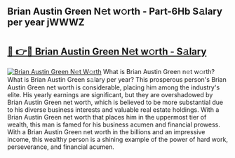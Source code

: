 ## Brian Austin Green N𝚎t w𝚘rth - Part-6Hb S𝚊lary per year jWWWZ

# <h2><a href="http://gc0bwz.nevu.top/?p=Brian+Austin+Green">🔗 👉🔴 Brian Austin Green N𝚎t w𝚘rth - S𝚊lary</a></h2>

[![Brian Austin Green N𝚎t W𝚘rth](https://i.imgur.com/Oavwk0R.jpeg)](http://gc0bwz.nevu.top/?p=Brian+Austin+Green)
What is Brian Austin Green n𝚎t w𝚘rth? What is Brian Austin Green s𝚊lary per year?
This prosperous person's Brian Austin Green net worth is considerable, placing him among the industry's elite. His yearly earnings are significant, but they are overshadowed by Brian Austin Green net worth, which is believed to be more substantial due to his diverse business interests and valuable real estate holdings. With a Brian Austin Green net worth that places him in the uppermost tier of wealth, this man is famed for his business acumen and financial prowess. With a Brian Austin Green net worth in the billions and an impressive income, this wealthy person is a shining example of the power of hard work, perseverance, and financial acumen.
